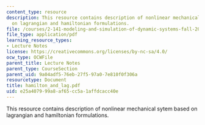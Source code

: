 ```yaml
---
content_type: resource
description: This resource contains description of nonlinear mechanical sytem based
  on lagrangian and hamiltonian formulations.
file: /courses/2-141-modeling-and-simulation-of-dynamic-systems-fall-2006/e25a407999a8af65cc5a1affdcacc40e_hamilton_and_lag.pdf
file_type: application/pdf
learning_resource_types:
- Lecture Notes
license: https://creativecommons.org/licenses/by-nc-sa/4.0/
ocw_type: OCWFile
parent_title: Lecture Notes
parent_type: CourseSection
parent_uid: 9a04adf5-76eb-27f5-97a0-7e810f0f306a
resourcetype: Document
title: hamilton_and_lag.pdf
uid: e25a4079-99a8-af65-cc5a-1affdcacc40e
---
```

This resource contains description of nonlinear mechanical sytem based on lagrangian and hamiltonian formulations.